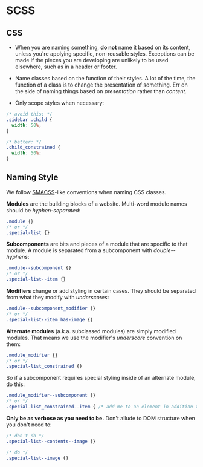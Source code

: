 # SCSS

## CSS

- When you are naming something, **do not** name it based on its content,
  unless you're applying specific, non-reusable styles. Exceptions can be made if
  the pieces you are developing are unlikely to be used elsewhere, such as in a
  header or footer.

- Name classes based on the function of their styles. A lot of the time,
  the function of a class is to change the presentation of something.
  Err on the side of naming things based on *presentation* rather than *content.*

- Only scope styles when necessary:

```css
/* avoid this: */
.sidebar .child {
  width: 50%;
}

/* better: */
.child_constrained {
  width: 50%;
}
```

## Naming Style

We follow [SMACSS](http://smacss.com/)-like conventions when naming CSS classes.

**Modules** are the building blocks of a website. Multi-word module names should be *hyphen-separated*:
```css
.module {}
/* or */
.special-list {}
```

**Subcomponents** are bits and pieces of a module that are specific to that module. A module is separated from a subcomponent with *double--hyphens*:
```css
.module--subcomponent {}
/* or */
.special-list--item {}
```

**Modifiers** change or add styling in certain cases. They should be separated from what they modify with *underscores*:
```css
.module--subcomponent_modifier {}
/* or */
.special-list--item_has-image {}
```

**Alternate modules** (a.k.a. subclassed modules) are simply modified modules. That means we use the modifier's *underscore* convention on them:
```css
.module_modifier {}
/* or */
.special-list_constrained {}
```

So if a subcomponent requires special styling inside of an alternate module, do this:
```css
.module_modifier--subcomponent {}
/* or */
.special-list_constrained--item { /* add me to an element in addition to .special-list--item */}
```

**Only be as verbose as you need to be.** Don't allude to DOM structure when you don't need to:
```css
/* don't do */
.special-list--contents--image {}

/* do */
.special-list--image {}
```
